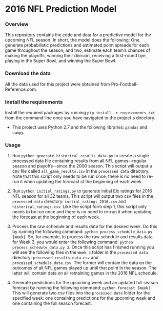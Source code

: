 # 2016 NFL Prediction Model

### Overview
This repository contains the code and data for a predictive model for the upcoming NFL season. In short, the model does the following: One, generate probabilistic predictions and estimated point spreads for each game throughout the season; and two, estimate each team’s chances of making the playoffs, winning their division, receiving a first-round bye, playing in the Super Bowl, and winning the Super Bowl.

### Download the data
All the data used for this project were obtained from Pro-Football-Reference.com.

### Install the requirements
Install the required packages by running `pip install -r requirements.txt` from the command line once you have navigated to the project's directory.

* This project uses Python 2.7 and the following libraries: `pandas` and `numpy`.

### Usage
1. Run `python generate_historical_results_data.py` to create a single processed data file containing results from all NFL games--regular season and playoffs--since the 2000 season. This script will output a csv file called `all_game_results.csv` in the `processed data` directory. Note that this script only needs to be run once; there is no need to re-run it when updating the forecast at the beginning of each week.

2. Run `python initial_ratings.py` to generate initial Elo ratings for 2016 NFL season for all 32 teams. This script will output two csv files in the `processed data` directory: `initial_ratings_2016.csv` and `historical_ratings.csv`. Like the script form step 1, this script only needs to be run once and there is no need to re-run it when updating the forecast at the beginning of each week. 

3. Process the raw schedule and results data for the desired week. Do this by running the following command: `python process_schedule_data.py [Week]`. So, for example, to process the raw schedule and results data for Week 3, you would enter the following command: `python process_schedule_data.py 3`. Once this script has finished running you will see the following files in the `Week 3` folder in the `processed data` directory: `processed_results_data.csv` and `processed_schedule_data.csv`. The former will contain the data on the outcomes of all NFL games played up until that point in the season. The latter will contain data on all remaining games in the 2016 NFL schedule.

4. Generate predictions for the upcoming week and an updated full season forecast by running the following command: `python forecast [Week]`. This will generate two csv files into the `processed data` folder for the specified week: one containing predictions for the upcoming week and one containing the full season forecast.
